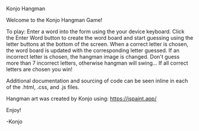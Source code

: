 Konjo Hangman

Welcome to the Konjo Hangman Game!

To play: Enter a word into the form using the your device keyboard. Click the
Enter Word button to create the word board and start guessing using the letter
buttons at the bottom of the screen. When a correct letter is chosen, the
word board is updated with the corresponding letter guessed. If an incorrect
letter is chosen, the hangman image is changed. Don't guess more than 7 incorrect
letters, otherwise hangman will swing... If all correct letters are chosen you
win!

Additional documentation and sourcing of code can be seen inline in each of the
.html, .css, and .js files.

Hangman art was created by Konjo using: https://jspaint.app/

Enjoy!

-Konjo
